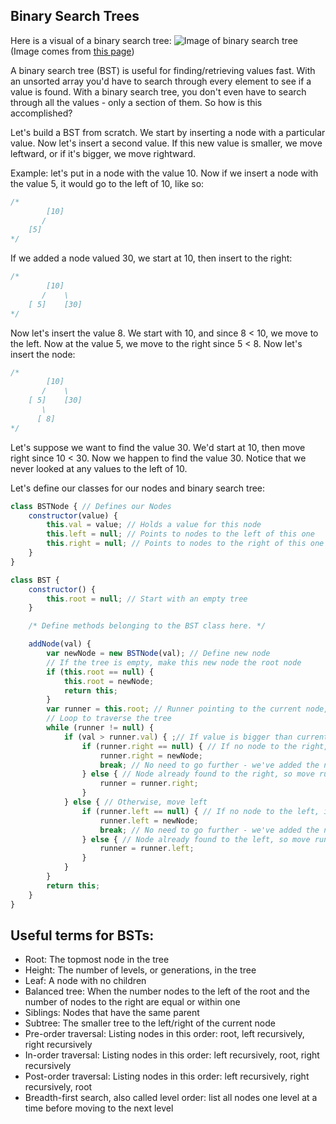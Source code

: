 ## Binary Search Trees
Here is a visual of a binary search tree:
![Image of binary search tree](https://miro.medium.com/max/2388/1*ziYvZzrttFYMXkkV9u66jw.png)
(Image comes from [this page](https://levelup.gitconnected.com/an-into-to-binary-search-trees-432f94d180da))

A binary search tree (BST) is useful for finding/retrieving values fast.  With an unsorted array you'd have to search through every element to see if a value is found.  With a binary search tree, you don't even have to search through all the values - only a section of them.  So how is this accomplished?

Let's build a BST from scratch.  We start by inserting a node with a particular value.  Now let's insert a second value.  If this new value is smaller, we move leftward, or if it's bigger, we move rightward.

Example: let's put in a node with the value 10.  Now if we insert a node with the value 5, it would go to the left of 10, like so:
```js
/*
        [10]
       /
    [5]
*/
```
If we added a node valued 30, we start at 10, then insert to the right:
```js
/*
        [10]
       /    \
    [ 5]    [30]
*/
```
Now let's insert the value 8.  We start with 10, and since 8 < 10, we move to the left.  Now at the value 5, we move to the right since 5 < 8.  Now let's insert the node:
```js
/*
        [10]
       /    \
    [ 5]    [30]
       \
      [ 8]
*/
```
Let's suppose we want to find the value 30.  We'd start at 10, then move right since 10 < 30.  Now we happen to find the value 30.  Notice that we never looked at any values to the left of 10.

Let's define our classes for our nodes and binary search tree:
```js
class BSTNode { // Defines our Nodes
    constructor(value) {
        this.val = value; // Holds a value for this node
        this.left = null; // Points to nodes to the left of this one
        this.right = null; // Points to nodes to the right of this one
    }
}

class BST {
    constructor() {
        this.root = null; // Start with an empty tree
    }

    /* Define methods belonging to the BST class here. */

    addNode(val) {
        var newNode = new BSTNode(val); // Define new node
        // If the tree is empty, make this new node the root node
        if (this.root == null) {
            this.root = newNode;
            return this;
        }
        var runner = this.root; // Runner pointing to the current node, starting at the root
        // Loop to traverse the tree
        while (runner != null) {
            if (val > runner.val) { ;// If value is bigger than current node, move right
                if (runner.right == null) { // If no node to the right, insert there
                    runner.right = newNode;
                    break; // No need to go further - we've added the node
                } else { // Node already found to the right, so move runner
                    runner = runner.right;
                }
            } else { // Otherwise, move left
                if (runner.left == null) { // If no node to the left, insert there
                    runner.left = newNode;
                    break; // No need to go further - we've added the node
                } else { // Node already found to the left, so move runner
                    runner = runner.left;
                }
            }
        }
        return this;
    }
}
```

## Useful terms for BSTs:

- Root: The topmost node in the tree
- Height: The number of levels, or generations, in the tree
- Leaf: A node with no children
- Balanced tree: When the number nodes to the left of the root and the number of nodes to the right are equal or within one
- Siblings: Nodes that have the same parent
- Subtree: The smaller tree to the left/right of the current node
- Pre-order traversal: Listing nodes in this order: root, left recursively, right recursively
- In-order traversal: Listing nodes in this order: left recursively, root, right recursively
- Post-order traversal: Listing nodes in this order: left recursively, right recursively, root
- Breadth-first search, also called level order: list all nodes one level at a time before moving to the next level